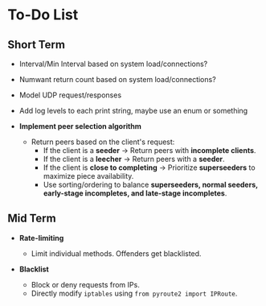 # To-Do List

## Short Term
- Interval/Min Interval based on system load/connections? 
- Numwant return count based on system load/connections?

- Model UDP request/responses

- Add log levels to each print string, maybe use an enum or something

- **Implement peer selection algorithm**  
  - Return peers based on the client's request:
    - If the client is a **seeder** → Return peers with **incomplete clients**.
    - If the client is a **leecher** → Return peers with a **seeder**.
    - If the client is **close to completing** → Prioritize **superseeders** to maximize piece availability.
    - Use sorting/ordering to balance **superseeders, normal seeders, early-stage incompletes, and late-stage incompletes**.

## Mid Term

- **Rate-limiting**
  - Limit individual methods. Offenders get blacklisted.

- **Blacklist**
  - Block or deny requests from IPs.  
  - Directly modify `iptables` using `from pyroute2 import IPRoute`.
